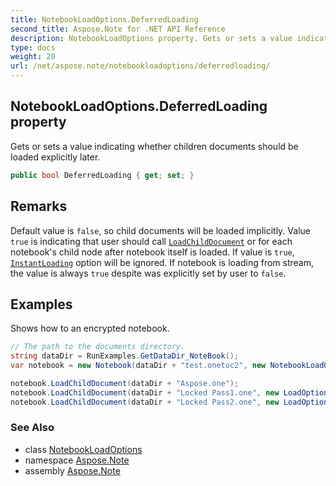 ```yaml
---
title: NotebookLoadOptions.DeferredLoading
second_title: Aspose.Note for .NET API Reference
description: NotebookLoadOptions property. Gets or sets a value indicating whether children documents should be loaded explicitly later
type: docs
weight: 20
url: /net/aspose.note/notebookloadoptions/deferredloading/
---
```

## NotebookLoadOptions.DeferredLoading property

Gets or sets a value indicating whether children documents should be loaded explicitly later.

```csharp
public bool DeferredLoading { get; set; }
```

## Remarks

Default value is `false`, so child documents will be loaded implicitly. Value `true` is indicating that user should call [`LoadChildDocument`](../../notebook/loadchilddocument/) or  for each notebook's child node after notebook itself is loaded. If value is `true`, [`InstantLoading`](../instantloading/) option will be ignored. If notebook is loading from stream, the value is always `true` despite was explicitly set by user to `false`.

## Examples

Shows how to an encrypted notebook.

```csharp
// The path to the documents directory.
string dataDir = RunExamples.GetDataDir_NoteBook();
var notebook = new Notebook(dataDir + "test.onetoc2", new NotebookLoadOptions() { DeferredLoading = true });

notebook.LoadChildDocument(dataDir + "Aspose.one");  
notebook.LoadChildDocument(dataDir + "Locked Pass1.one", new LoadOptions() { DocumentPassword = "pass" });
notebook.LoadChildDocument(dataDir + "Locked Pass2.one", new LoadOptions() { DocumentPassword = "pass2" });
```

### See Also

* class [NotebookLoadOptions](../)
* namespace [Aspose.Note](../../notebookloadoptions/)
* assembly [Aspose.Note](../../../)


